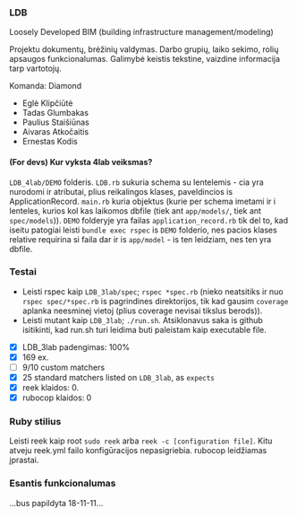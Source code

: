 
### LDB

Loosely Developed BIM (building infrastructure management/modeling)

Projektu dokumentų, brėžinių valdymas. Darbo grupių, laiko sekimo, rolių apsaugos funkcionalumas.
Galimybė keistis tekstine, vaizdine informacija tarp vartotojų.

Komanda: Diamond

- Eglė Klipčiūtė
- Tadas Glumbakas
- Paulius Staišiūnas
- Aivaras Atkočaitis
- Ernestas Kodis

#### (For devs) Kur vyksta 4lab veiksmas?

```LDB_4lab/DEMO``` folderis. ```LDB.rb``` sukuria schema su lentelemis - cia yra nurodomi ir atributai, plius reikalingos klases, paveldincios is ApplicationRecord. ```main.rb``` kuria objektus (kurie per schema imetami ir i lenteles, kurios kol kas laikomos dbfile (tiek ant ```app/models/```, tiek ant ```spec/models```)). ```DEMO``` folderyje yra failas ```application_record.rb``` tik del to, kad iseitu patogiai leisti ```bundle exec rspec``` is ```DEMO``` folderio, nes pacios klases relative requirina si faila dar ir is ```app/model``` - is ten leidziam, nes ten yra dbfile.

### Testai

- Leisti rspec kaip ```LDB_3lab/spec```; ```rspec *spec.rb``` (nieko neatsitiks ir nuo ```rspec spec/*spec.rb``` is pagrindines direktorijos, tik kad gausim ```coverage``` aplanka neesminej vietoj (plius coverage nevisai tikslus berods)).
- Leisti mutant kaip ```LDB_3lab```; ```./run.sh```. Atsiklonavus saka is github isitikinti, kad run.sh turi leidima buti paleistam kaip executable file.
- [x] LDB_3lab padengimas: 100%
- [x] 169 ex.
- [ ] 9/10 custom matchers
- [x] 25 standard matchers listed on ```LDB_3lab```, as ```expects```
- [x] reek klaidos: 0.
- [x] rubocop klaidos: 0

### Ruby stilius
Leisti reek kaip root ```sudo reek``` arba ```reek -c [configuration file]```. Kitu atveju reek.yml failo konfigūracijos nepasigriebia.
rubocop leidžiamas įprastai.

### Esantis funkcionalumas

...bus papildyta 18-11-11...
